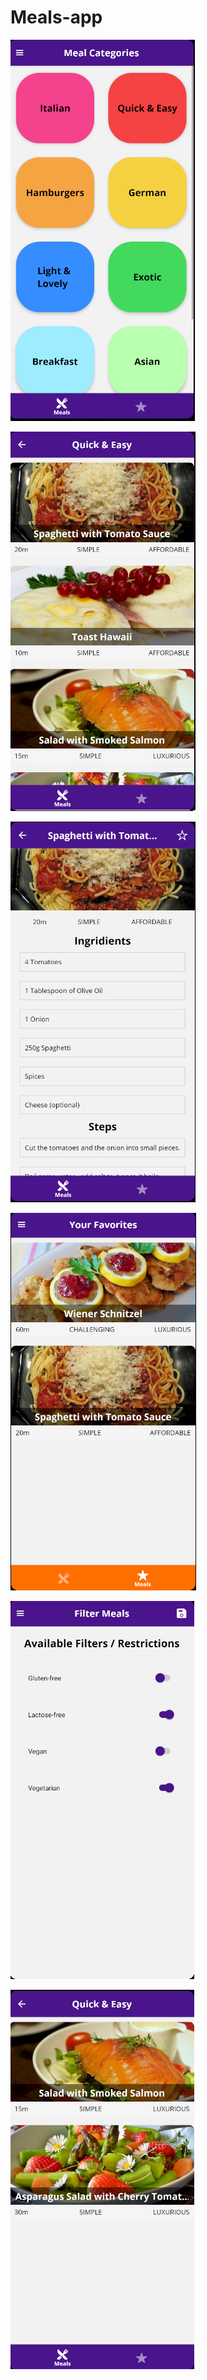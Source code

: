 # Meals-app

![](images/MealsApp1.png)

![](images/MealsApp2.png)

![](images/MealsApp3.png)

![](images/MealsApp4.png)

![](images/MealsApp5.png)

![](images/MealsApp6.png)
